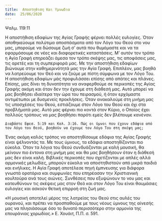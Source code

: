 ```yaml
---
title:  Αποστηθιση Και Υμνωδια
date:  25/06/2020
---
```


Ψαλμ. 119:11

Η αποστήθιση εδαφίων της Αγίας Γραφής φέρνει πολλές ευλογίες. Όταν αποθηκεύουμε πολύτιμα αποσπάσματα από τον Λόγο του Θεού στο νου μας, μπορούμε να δώσουμε ζωή σ’ αυτά που θυμόμαστε και να τα εφαρμόσουμε σε νέες και διαφορετικές καταστάσεις. Μ’ αυτόν τον τρόπο η Αγία Γραφή επηρεάζει άμεσα τον τρόπο σκέψης μας, τις αποφάσεις μας, τις αρετές και τη συμπεριφορά μας. Με την αποστήθιση εδαφίων βιώνουμε στην καθημερινότητά μας την Αγία Γραφή. Επιπλέον, μας βοηθά να λατρεύουμε τον Θεό και να ζούμε με πίστη σύμφωνα με τον Λόγο Του. Η αποστήθιση εδαφίων μάς προφυλάσσει επίσης από απάτες και πλάνες. Επίσης, μας δίνει τη δυνατότητα να αναφερθούμε σε περικοπές της Αγίας Γραφής ακόμη και όταν δεν την έχουμε στη διάθεσή μας. Αυτό μπορεί να μας βοηθήσει ιδιαίτερα την ώρα του πειρασμού, ή όταν ερχόμαστε αντιμέτωποι με δυσμενείς προκλήσεις. Όταν ανακαλούμε στη μνήμη μας τις υποσχέσεις του Θεού, εστιάζουμε στον Λόγο του Θεού και όχι στα προβλήματά μας. Αυτό μας φέρνει πιο κοντά στον Κύριο, ο Οποίος έχει πολλούς τρόπους να μας βοηθήσει παρότι εμείς δεν βλέπουμε κανέναν.

`Διαβάστε Εφεσ. 5:19 και Κολ. 3:16. Πώς οι ύμνοι που έχουν εδάφια από τον Λόγο του Θεού, βοηθούν να έχουμε τον Λόγο Του στη σκέψη μας;`

Ένας ακόμη καλός τρόπος να αποστηθίσουμε εδάφια της Αγίας Γραφής είναι ψέλνοντάς τα. Με τους ύμνους, τα εδάφια αποστηθίζονται πιο εύκολα. Όταν τα λόγια του Θεού συνδυάζονται με καλή μουσική, θα μείνουν πιο έντονα στη μνήμη μας και θα μας βοηθήσουν όταν η διάθεσή μας δεν είναι καλή. Βιβλικές περικοπές που σχετίζονται με απλές αλλά αρμονικές μελωδίες, μπορούν εύκολα να αποστηθιστούν από μικρά παιδιά και ενήλικες. Η Αγία Γραφή αποτέλεσε πηγή έμπνευσης για διάφορα γνωστά ορατόρια και συμφωνίες που επηρέασαν την Χριστιανική κουλτούρα ανά τους αιώνες. Συνθέσεις που εξυψώνουν το νου μας και κατευθύνουν τις σκέψεις μας στον Θεό και στον Λόγο Του είναι θαυμάσιες ευλογίες και ασκούν θετική επιρροή στη ζωή μας.

«Η μουσική αποτελεί μέρος της λατρείας του Θεού στις αυλές του ουρανού, και πρέπει να προσπαθούμε με τους νέους ύμνους της αίνεσής μας να πλησιάσουμε όσο το δυνατό περισσότερο στην αρμονία της επουράνιας χορωδίας.» Ε. Χουάιτ, Π.Π. σ. 591.